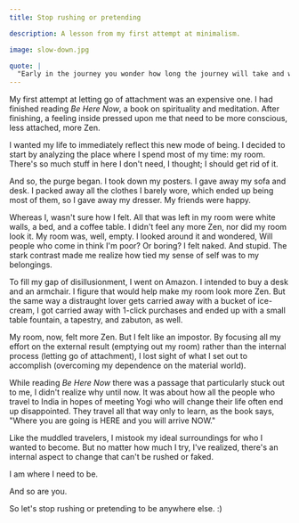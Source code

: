 ```yaml
---
title: Stop rushing or pretending

description: A lesson from my first attempt at minimalism.

image: slow-down.jpg

quote: |
  "Early in the journey you wonder how long the journey will take and whether you will make it in this lifetime. Later you will see that where you are going is HERE and you will arrive NOW...so you stop asking.” ― Ram Dass
---
```


My first attempt at letting go of attachment was an expensive one. I had finished reading *Be Here Now*, a book on spirituality and meditation. After finishing, a feeling inside pressed upon me that need to be more conscious, less attached, more Zen.

I wanted my life to immediately reflect this new mode of being. I decided to start by analyzing the place where I spend most of my time: my room. There's so much stuff in here I don't need, I thought; I should get rid of it.

And so, the purge began. I took down my posters. I gave away my sofa and desk. I packed away all the clothes I barely wore, which ended up being most of them, so I gave away my dresser. My friends were happy.

Whereas I, wasn't sure how I felt. All that was left in my room were white walls, a bed, and a coffee table. I didn't feel any more Zen, nor did my room look it. My room was, well, empty. I looked around it and wondered, Will people who come in think I'm poor? Or boring? I felt naked. And stupid. The stark contrast made me realize how tied my sense of self was to my belongings.

To fill my gap of disillusionment, I went on Amazon. I intended to buy a desk and an armchair. I figure that would help make my room look more Zen. But the same way a distraught lover gets carried away with a bucket of ice-cream, I got carried away with 1-click purchases and ended up with a small table fountain, a tapestry, and zabuton, as well.

My room, now, felt more Zen. But I felt like an impostor. By focusing all my effort on the external result (emptying out my room) rather than the internal process (letting go of attachment), I lost sight of what I set out to accomplish (overcoming my dependence on the material world).

While reading *Be Here Now* there was a passage that particularly stuck out to me, I didn't realize why until now. It was about how all the people who travel to India in hopes of meeting Yogi who will change their life often end up disappointed. They travel all that way only to learn, as the book says, "Where you are going is HERE and you will arrive NOW."

Like the muddled travelers, I mistook my ideal surroundings for who I wanted to become. But no matter how much I try, I've realized, there's an internal aspect to change that can't be rushed or faked.

I am where I need to be.

And so are you.

So let's stop rushing or pretending to be anywhere else. :)
